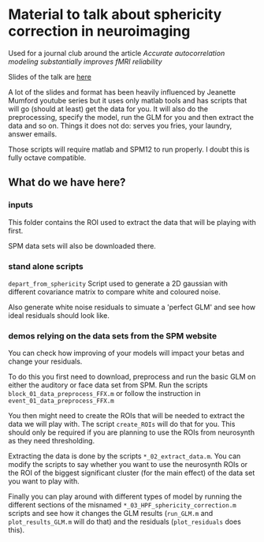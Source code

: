 # Material to talk about sphericity correction in neuroimaging

Used for a journal club around the article _Accurate autocorrelation modeling
substantially improves fMRI reliability_

Slides of the talk are [here](https://docs.google.com/presentation/d/1aaYEnMzA9F7X84c0vxb0Zmf8NMxIIv9RonAQqSPJMew/edit?usp=sharing)

A lot of the slides and format has been heavily influenced by Jeanette Mumford youtube series but it uses only matlab tools and has scripts that will go (should at least) get the data for you. It will also do the preprocessing, specify the model, run the GLM for you and then extract the data and so on. Things it does not do: serves you fries, your laundry, answer emails.

Those scripts will require matlab and SPM12 to run properly. I doubt this is fully octave compatible.

## What do we have here?

### inputs
This folder contains the ROI used to extract the data that will be playing with first.

SPM data sets will also be downloaded there.

### stand alone scripts

`depart_from_sphericity`
Script used to generate a 2D gaussian with different covariance matrix to compare white and coloured noise.

Also generate white noise residuals to simuate a 'perfect GLM' and see how ideal residuals should look like.

### demos relying on the data sets from the SPM website

You can check how improving of your models will impact your betas and change your residuals.

To do this you first need to download, preprocess and run the basic GLM on either the auditory or face data set from SPM. Run the scripts `block_01_data_preprocess_FFX.m` or follow the instruction in `event_01_data_preprocess_FFX.m`

You then might need to create the ROIs that will be needed to extract the data we will play with. The script `create_ROIs` will do that for you. This should only be required if you are planning to use the ROIs from neurosynth as they need thresholding.

Extracting the data is done by the scripts `*_02_extract_data.m`. You can modify the scripts to say whether you want to use the neurosynth ROIs or the ROI of the biggest significant cluster (for the main effect) of the data set you want to play with.

Finally you can play around with different types of model by running the different sections of the misnamed `*_03_HPF_sphericity_correction.m` scripts and see how it changes the GLM results (`run_GLM.m` and `plot_results_GLM.m` will do that) and the residuals (`plot_residuals` does this).
